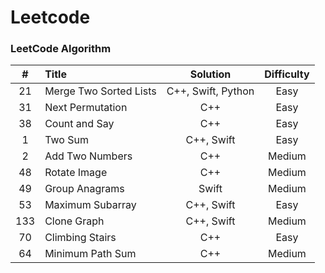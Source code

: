 # Leetcode

### LeetCode Algorithm
|#|Title|Solution|Difficulty|
|:------:|:---------------------------|:---------------:|:----------:|
|21|Merge Two Sorted Lists|C++, Swift, Python| Easy |
|31|Next Permutation|C++| Easy |
|38|Count and Say|C++| Easy |
|1|Two Sum|C++, Swift| Easy |
|2|Add Two Numbers|C++| Medium |
|48|Rotate Image|C++| Medium |
|49|Group Anagrams|Swift| Medium |
|53|Maximum Subarray|C++, Swift| Easy |
|133|Clone Graph|C++, Swift| Medium |
|70|Climbing Stairs|C++| Easy |
|64|Minimum Path Sum|C++| Medium |
